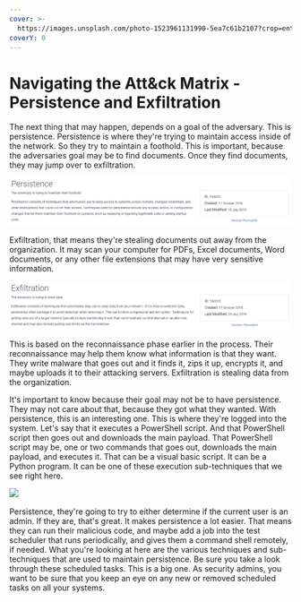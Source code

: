 ```yaml
---
cover: >-
  https://images.unsplash.com/photo-1523961131990-5ea7c61b2107?crop=entropy&cs=srgb&fm=jpg&ixid=MnwxOTcwMjR8MHwxfHNlYXJjaHw2fHx0ZWNofGVufDB8fHx8MTY0NjU5NDQzNA&ixlib=rb-1.2.1&q=85
coverY: 0
---
```


# Navigating the Att\&ck Matrix - Persistence and Exfiltration

The next thing that may happen, depends on a goal of the adversary. This is persistence. Persistence is where they're trying to maintain access inside of the network. So they try to maintain a foothold. This is important, because the adversaries goal may be to find documents. Once they find documents, they may jump over to exfiltration.

![](../../.gitbook/assets/persistence.PNG)

Exfiltration, that means they're stealing documents out away from the organization. It may scan your computer for PDFs, Excel documents, Word documents, or any other file extensions that may have very sensitive information.

![](../../.gitbook/assets/exfiltration.PNG)

This is based on the reconnaissance phase earlier in the process. Their reconnaissance may help them know what information is that they want. They write malware that goes out and it finds it, zips it up, encrypts it, and maybe uploads it to their attacking servers. Exfiltration is stealing data from the organization.&#x20;

It's important to know because their goal may not be to have persistence. They may not care about that, because they got what they wanted. With persistence, this is an interesting one. This is where they're logged into the system. Let's say that it executes a PowerShell script. And that PowerShell script then goes out and downloads the main payload. That PowerShell script may be, one or two commands that goes out, downloads the main payload, and executes it. That can be a visual basic script. It can be a Python program. It can be one of these execution sub-techniques that we see right here.

![](../../.gitbook/assets/techniques\_persistence.PNG)

Persistence, they're going to try to either determine if the current user is an admin. If they are, that's great. It makes persistence a lot easier. That means they can run their malicious code, and maybe add a job into the test scheduler that runs periodically, and gives them a command shell remotely, if needed. What you're looking at here are the various techniques and sub-techniques that are used to maintain persistence. Be sure you take a look through these scheduled tasks. This is a big one. As security admins, you want to be sure that you keep an eye on any new or removed scheduled tasks on all your systems.&#x20;
